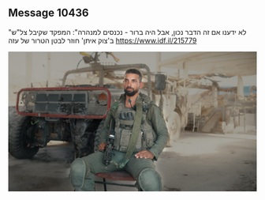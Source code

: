 ## Message 10436

"לא ידענו אם זה הדבר נכון, אבל היה ברור - נכנסים למנהרה": 
המפקד שקיבל צל"ש ב'צוק איתן' חוזר לבטן הטרור של עזה
https://www.idf.il/215779

![Photo](10436/10436_photo.jpg)
